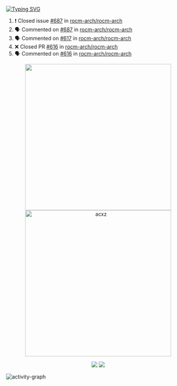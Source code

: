 [![Typing SVG](https://readme-typing-svg.herokuapp.com?size=16&color=AFFFA3&multiline=true&height=75&lines=contributing+to+robotics%2Faerospace%2Fml%2Fgpu+software;packaging+it+for+archlinux;ricer)](https://git.io/typing-svg)

<!--START_SECTION:activity-->
1. ❗️ Closed issue [#687](https://github.com/rocm-arch/rocm-arch/issues/687) in [rocm-arch/rocm-arch](https://github.com/rocm-arch/rocm-arch)
2. 🗣 Commented on [#687](https://github.com/rocm-arch/rocm-arch/issues/687) in [rocm-arch/rocm-arch](https://github.com/rocm-arch/rocm-arch)
3. 🗣 Commented on [#617](https://github.com/rocm-arch/rocm-arch/issues/617) in [rocm-arch/rocm-arch](https://github.com/rocm-arch/rocm-arch)
4. ❌ Closed PR [#616](https://github.com/rocm-arch/rocm-arch/pull/616) in [rocm-arch/rocm-arch](https://github.com/rocm-arch/rocm-arch)
5. 🗣 Commented on [#616](https://github.com/rocm-arch/rocm-arch/issues/616) in [rocm-arch/rocm-arch](https://github.com/rocm-arch/rocm-arch)
<!--END_SECTION:activity-->

<p align="center">
  <img width="400em" src=https://github-readme-stats.vercel.app/api?username=acxz&include_all_commits=true&show_icons=true />
  <img width="400em" src="https://github-readme-streak-stats.herokuapp.com/?user=acxz&" alt="acxz" />
</p>

<p align="center">
  <img src=https://github-readme-stats.vercel.app/api/top-langs/?username=acxz&layout=compact />
  <img src=https://github-profile-trophy.vercel.app/?username=acxz&row=2&column=4 />
</p>

![activity-graph](https://activity-graph.herokuapp.com/graph?username=acxz&theme=aqua)
